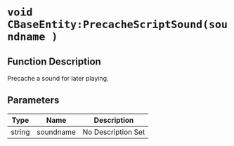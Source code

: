 # `void CBaseEntity:PrecacheScriptSound(soundname )`
## Function Description
Precache a sound for later playing.
## Parameters
Type|Name|Description
--|--|--
string|soundname|No Description Set

